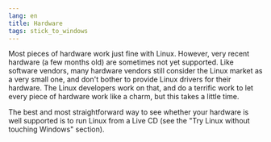 ```yaml
---
lang: en
title: Hardware
tags: stick_to_windows
---
```


Most pieces of hardware work just fine with Linux. However, very 
recent hardware (a few months old) are sometimes not yet supported. Like 
software vendors, many hardware vendors still consider the Linux market 
as a very small one, and don't bother to provide Linux drivers for their 
hardware. The Linux developers work on that, and do a terrific work to 
let every piece of hardware work like a charm, but this takes a little 
time.

The best and most straightforward way to see whether your 
hardware is well supported is to run Linux from a Live CD (see the 
"Try Linux without touching Windows" section).

